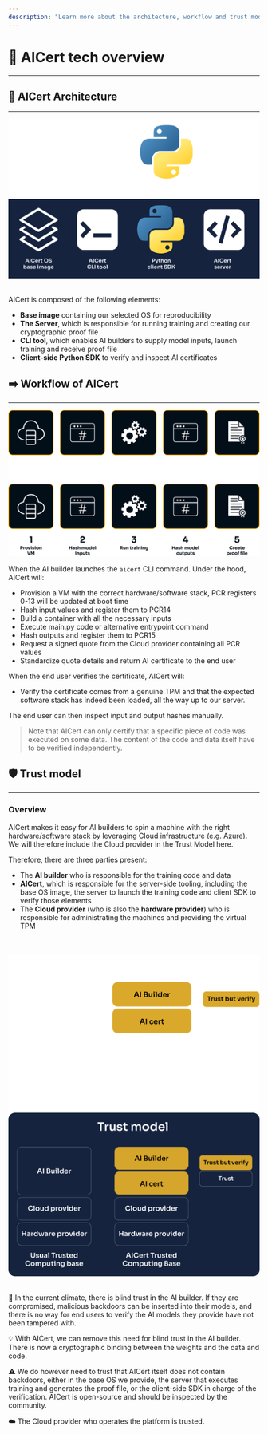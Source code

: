 ```yaml
---
description: "Learn more about the architecture, workflow and trust model of AICert"
---
```


# 📜 AICert tech overview
________________________________________________________

## 🧰 AICert Architecture
________________________________________________________

![toolkit-dark](../../assets/toolkit-dark.png#only-dark)
![toolkit-light](../../assets/toolkit.png#only-light)
</br></br>

AICert is composed of the following elements:

+ **Base image**  containing our selected OS for reproducibility
+ **The Server**, which is responsible for running training and creating our cryptographic proof file
+ **CLI tool**, which enables AI builders to supply model inputs, launch training and receive proof file
+ **Client-side Python SDK** to verify and inspect AI certificates


## ➡️ Workflow of AICert
________________________________________________________

![under-the-hood-dark](../../assets/under-the-hood-dark.png#only-dark)
![under-the-hood-light](../../assets/under-the-hood-light.png#only-light)
</br>


When the AI builder launches the `aicert` CLI command. Under the hood, AICert will:

+ Provision a VM with the correct hardware/software stack, PCR registers 0-13 will be updated at boot time
+ Hash input values and register them to PCR14
+ Build a container with all the necessary inputs
+ Execute main.py code or alternative entrypoint command
+ Hash outputs and register them to PCR15
+ Request a signed quote from the Cloud provider containing all PCR values
+ Standardize quote details and return AI certificate to the end user

When the end user verifies the certificate, AICert will:

+ Verify the certificate comes from a genuine TPM and that the expected software stack has indeed been loaded, all the way up to our server.

The end user can then inspect input and output hashes manually.

> Note that AICert can only certify that a specific piece of code was executed on some data. The content of the code and data itself have to be verified independently.

## 🛡️ Trust model
________________________________________________________

### Overview

AICert makes it easy for AI builders to spin a machine with the right hardware/software stack by leveraging Cloud infrastructure (e.g. Azure). We will therefore include the Cloud provider in the Trust Model here. 

Therefore, there are three parties present:

+ The **AI builder** who is responsible for the training code and data
+ **AICert**, which is responsible for the server-side tooling, including the base OS image, the server to launch the training code and client SDK to verify those elements
+ The **Cloud provider** (who is also the **hardware provider**) who is responsible for administrating the machines and providing the virtual TPM

</br></br>
![trust-model-dark](../../assets/trust-model-dark.png#only-dark)
![trust-model-light](../../assets/trust-model.png#only-light)
</br></br>

🚩 In the current climate, there is blind trust in the AI builder. If they are compromised, malicious backdoors can be inserted into their models, and there is no way for end users to verify the AI models they provide have not been tampered with.

💡 With AICert, we can remove this need for blind trust in the AI builder. There is now a cryptographic binding between the weights and the data and code.

⚠️ We do however need to trust that AICert itself does not contain backdoors, either in the base OS we provide, the server that executes training and generates the proof file, or the client-side SDK in charge of the verification. AICert is open-source and should be inspected by the community.

☁️ The Cloud provider who operates the platform is trusted.